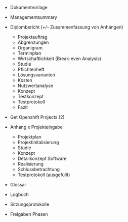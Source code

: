 - Dokumentvorlage

- Managementsummary
- Diplombericht (+/- Zusammenfassung von Anhängen)
  - Projektauftrag
  - Abgrenzungen
  - Organigram
  - Terminplan
  - Wirtschaftlichkeit (Break-even Analysis)
  - Studie
  - Pflichtenheft
  - Lösungsvarianten
  - Kosten
  - Nutzwertanalyse
  - Konzept
  - Testkonzept
  - Testprotokoll
  - Fazit
- Get Openshift Projects (2)

- Anhang
  x Projekteingabe
  - Projektplan
  - Projektinitalisierung
  - Studie
  - Konzept
  - Detailkonzept Software
  - Realisierung
  - Schlussbetrachtung
  - Testprotokoll (ausgefüllt)

- Glossar
- Logbuch
- Sitzungsprotokolle
- Freigaben Phasen
